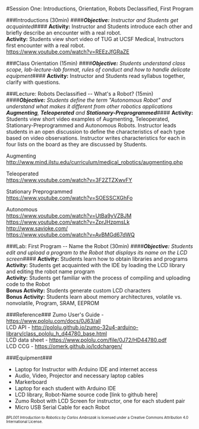 #Session One: Introductions, Orientation, Robots Declassified, First Program

###Introductions (30min)
####_**Objective:** Instructor and Students get acquainted_####
**Activity:** Instructor and Students introduce each other and briefly describe an encounter with a real robot.<br>
**Activity:** Students view short video of TUG at UCSF Medical, Instructors first encounter with a real robot.<br>
https://www.youtube.com/watch?v=REEzJfGRaZE

###Class Orientation (15min)
####_**Objective:** Students understand class scope, lab-lecture-lab format, rules of conduct and how to handle delicate equipment_####
**Activity:** Instructor and Students read syllabus together, clarify with questions.

###Lecture: Robots Declassified -- What's a Robot? (15min)
####_**Objective:** Students define the term "Autonomous Robot" and understand what makes it different from other robotics applications **Augmenting**, **Teleoperated** and **Stationary-Preprogrammed**_####
**Activity:**  Students view short video examples of Augmenting, Teleoperated, Stationary-Preprogrammed and Autonomous Robots.  Instructor leads students in an open discussion to define the characteristics of each type based on video observations.  Instructor writes characteristics for each in four lists on the board as they are discussed by Students.

Augmenting<br>
http://www.mind.ilstu.edu/curriculum/medical_robotics/augmenting.php

Teleoperated<br>
https://www.youtube.com/watch?v=3F2ZTZXwvFY

Stationary Preprogrammed<br>
https://www.youtube.com/watch?v=SOESSCXGhFo

Autonomous<br>
https://www.youtube.com/watch?v=UtBa9yVZBJM<br>
https://www.youtube.com/watch?v=ZprJHzpmsLk<br>
http://www.savioke.com/<br>
https://www.youtube.com/watch?v=AvBMGd67dWQ<br>


###Lab: First Program -- Name the Robot (30min)
####_**Objective:** Students edit and upload a program to the Robot that displays its name on the LCD screen_####
**Activity:** Students learn how to obtain libraries and programs<br>
**Activity:** Students get acquainted with the IDE by loading the LCD library and editing the robot name program<br>
**Activity:** Students get familiar with the process of compiling and uploading code to the Robot<br>
**Bonus Activity:**  Students generate custom LCD characters<br>
**Bonus Activity:**  Students learn about memory architectures, volatile vs. nonvolatile, Program, SRAM, EEPROM<br>

###Reference###
Zumo User's Guide - https://www.pololu.com/docs/0J63/all<br>
LCD API - http://pololu.github.io/zumo-32u4-arduino-library/class_pololu_h_d44780_base.html<br>
LCD data sheet - https://www.pololu.com/file/0J72/HD44780.pdf<br>
LCD CCG - https://omerk.github.io/lcdchargen/<br>

###Equipment###
* Laptop for Instructor with Arduino IDE and internet access
* Audio, Video, Projector and necessary laptop cables
* Markerboard
* Laptop for each student with Arduino IDE
* LCD library, Robot-Name source code [link to github here]
* Zumo Robot with LCD Screen for instructor, one for each student pair
* Micro USB Serial Cable for each Robot

<sup><sub>*BPL001 Introduction to Robotics by Carlos Ambrozak* is licensed under a Creative Commons Attribution 4.0 International License.</sub></sup>
